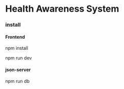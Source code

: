 
# Health Awareness System

### install

#### Frontend

npm install

npm run dev


#### json-server

npm run db

